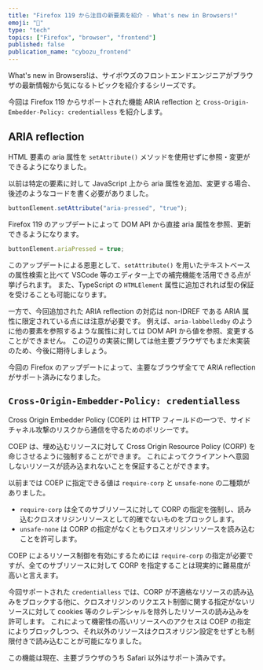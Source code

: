```yaml
---
title: "Firefox 119 から注目の新要素を紹介 - What's new in Browsers!"
emoji: "🎃"
type: "tech"
topics: ["Firefox", "browser", "frontend"]
published: false
publication_name: "cybozu_frontend"
---
```


What's new in Browsers!は、サイボウズのフロントエンドエンジニアがブラウザの最新情報から気になるトピックを紹介するシリーズです。

今回は Firefox 119 からサポートされた機能 ARIA reflection と `Cross-Origin-Embedder-Policy: credentialless` を紹介します。

## ARIA reflection

HTML 要素の aria 属性を `setAttribute()` メソッドを使用せずに参照・変更ができるようになりました。

以前は特定の要素に対して JavaScript 上から aria 属性を追加、変更する場合、後述のようなコードを書く必要がありました。

```js
buttonElement.setAttribute("aria-pressed", "true");
```

Firefox 119 のアップデートによって DOM API から直接 aria 属性を参照、更新できるようになります。

```js
buttonElement.ariaPressed = true;
```

このアップデートによる恩恵として、`setAttribute()` を用いたテキストベースの属性検索と比べて VSCode 等のエディター上での補完機能を活用できる点が挙げられます。
また、TypeScript の `HTMLElement` 属性に追加されれば型の保証を受けることも可能になります。

一方で、今回追加された ARIA reflection の対応は non-IDREF である ARIA 属性に限定されている点には注意が必要です。
例えば、`aria-labbelledby` のように他の要素を参照するような属性に対しては DOM API から値を参照、変更することができません。
この辺りの実装に関しては他主要ブラウザでもまだ未実装のため、今後に期待しましょう。

今回の Firefox のアップデートによって、主要なブラウザ全てで ARIA reflection がサポート済みになりました。

## `Cross-Origin-Embedder-Policy: credentialless`

Cross Origin Embedder Policy (COEP) は HTTP フィールドの一つで、サイドチャネル攻撃のリスクから通信を守るためのポリシーです。

COEP は、埋め込むリソースに対して Cross Origin Resource Policy (CORP) を命じさせるように強制することができます。
これによってクライアントへ意図しないリソースが読み込まれないことを保証することができます。

以前までは COEP に指定できる値は `require-corp` と `unsafe-none` の二種類がありました。

- `require-corp` は全てのサブリソースに対して CORP の指定を強制し、読み込むクロスオリジンリソースとして的確でないものをブロックします。
- `unsafe-none` は CORP の指定がなくともクロスオリジンリソースを読み込むことを許可します。

COEP によるリソース制御を有効にするためには `require-corp` の指定が必要ですが、全てのサブリソースに対して CORP を指定することは現実的に難易度が高いと言えます。

今回サポートされた `credentialless` では、CORP が不適格なリソースの読み込みをブロックする他に、クロスオリジンのリクエスト制御に関する指定がないリソースに対して cookies 等のクレデンシャルを除外したリソースの読み込みを許可します。
これによって機密性の高いリソースへのアクセスは COEP の指定によりブロックしつつ、それ以外のリソースはクロスオリジン設定をせずとも制限付きで読み込むことが可能になりました。

この機能は現在、主要ブラウザのうち Safari 以外はサポート済みです。
